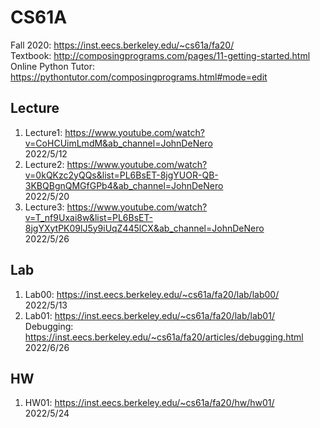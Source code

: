 # CS61A
Fall 2020: https://inst.eecs.berkeley.edu/~cs61a/fa20/  
Textbook: http://composingprograms.com/pages/11-getting-started.html  
Online Python Tutor: https://pythontutor.com/composingprograms.html#mode=edit  

## Lecture  
1. Lecture1: https://www.youtube.com/watch?v=CoHCUimLmdM&ab_channel=JohnDeNero  
2022/5/12  
2. Lecture2: https://www.youtube.com/watch?v=0kQKzc2yQQs&list=PL6BsET-8jgYUOR-QB-3KBQBgnQMGfGPb4&ab_channel=JohnDeNero  
2022/5/20  
3. Lecture3: https://www.youtube.com/watch?v=T_nf9Uxai8w&list=PL6BsET-8jgYXytPK09lJ5y9iUqZ445lCX&ab_channel=JohnDeNero  
2022/5/26

## Lab  
1. Lab00: https://inst.eecs.berkeley.edu/~cs61a/fa20/lab/lab00/  
2022/5/13  
2. Lab01: https://inst.eecs.berkeley.edu/~cs61a/fa20/lab/lab01/  
   Debugging: https://inst.eecs.berkeley.edu/~cs61a/fa20/articles/debugging.html  
2022/6/26

## HW  
1. HW01: https://inst.eecs.berkeley.edu/~cs61a/fa20/hw/hw01/  
2022/5/24  
